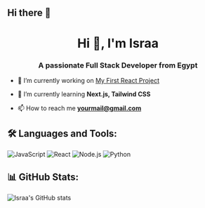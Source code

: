 ## Hi there 👋

<!--
**IsRaaAbdelhaq/IsRaaAbdelhaq** is a ✨ _special_ ✨ repository because its `README.md` (this file) appears on your GitHub profile.

Here are some ideas to get you started:

- 🔭 I’m currently working on ...
- 🌱 I’m currently learning ...
- 👯 I’m looking to collaborate on ...
- 🤔 I’m looking for help with ...
- 💬 Ask me about ...
- 📫 How to reach me: ...
- 😄 Pronouns: ...
- ⚡ Fun fact: ...
-->
<h1 align="center">Hi 👋, I'm Israa</h1>
<h3 align="center">A passionate Full Stack Developer from Egypt</h3>

- 🔭 I’m currently working on [My First React Project](link-to-project)

- 🌱 I’m currently learning **Next.js, Tailwind CSS**

- 📫 How to reach me **yourmail@gmail.com**

## 🛠️ Languages and Tools:
![JavaScript](https://img.shields.io/badge/-JavaScript-black?style=flat-square&logo=javascript)
![React](https://img.shields.io/badge/-React-black?style=flat-square&logo=react)
![Node.js](https://img.shields.io/badge/-Node.js-black?style=flat-square&logo=node.js)
![Python](https://img.shields.io/badge/-Python-black?style=flat-square&logo=python)

## 📊 GitHub Stats:
![Israa's GitHub stats](https://github-readme-stats.vercel.app/api?username=Israa123&show_icons=true&theme=radical)



